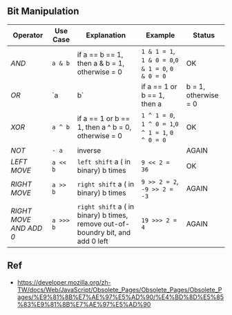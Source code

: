 ## Bit Manipulation 

| Operator | Use Case | Explanation | Example | Status|
| --- | ----- | -------- | ---- | ----- |
|*AND*| `a & b`| if a == b == 1, then a & b = 1, otherwise = 0| `1 & 1 = 1`, `1 & 0 = 0`,`0 & 1 = 0`, `0 & 0 = 0 `| OK | 
|*OR*| `a | b`| if a == 1 or b == 1, then a | b = 1, otherwise = 0| `1 | 1 = 1`, `1 | 0 = 1`,`0 & 1 = 1`, `0 & 0 = 0 `| OK | 
|*XOR*| `a ^ b`| if a == 1 or b == 1, then a ^ b = 0, otherwise = 0| `1 ^ 1 = 0`, `1 ^ 0 = 1`,`0 ^ 1 = 1`, `0 ^ 0 = 0`| OK | 
|*NOT*| `- a`| inverse || AGAIN | 
|*LEFT MOVE*| `a << b`| `left shift` a ( in binary) b times |`9 << 2 = 36`| OK |
|*RIGHT MOVE*| `a >> b`| `right shift` a ( in binary) b times |`9 >> 2 = 2`, `-9 >> 2 = -3`| AGAIN | 
|*RIGHT MOVE AND ADD 0*| `a >>> b`| `right shift` a ( in binary) b times, remove out-of-boundry bit, and add 0 left |`19 >>> 2 = 4`| AGAIN | 


## Ref 
- https://developer.mozilla.org/zh-TW/docs/Web/JavaScript/Obsolete_Pages/Obsolete_Pages/Obsolete_Pages/%E9%81%8B%E7%AE%97%E5%AD%90/%E4%BD%8D%E5%85%83%E9%81%8B%E7%AE%97%E5%AD%90
